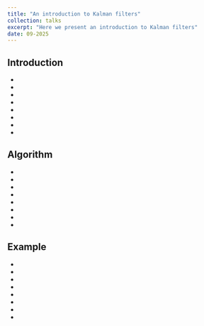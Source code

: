 ```yaml
---
title: "An introduction to Kalman filters"
collection: talks
excerpt: "Here we present an introduction to Kalman filters"
date: 09-2025
---
```


## Introduction

-
-
-
-
-
-
-
-

## Algorithm

-
-
-
-
-
-
-
-

## Example

-
-
-
-
-
-
-
-